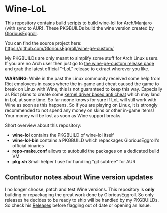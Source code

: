 Wine-LoL
========

This repository contains build scripts to build wine-lol for Arch/Manjaro (with sync to AUR). These PKGBUILDs build the wine version created by [GloriousEggroll](https://github.com/GloriousEggroll).

You can find the source project here: https://github.com/GloriousEggroll/wine-ge-custom/

My PKGBUILDs are only meant to simplify some stuff for Arch Linux users. If you are no Arch user then just go to [the wine-ge-custom release page](https://github.com/GloriousEggroll/wine-ge-custom/releases?q=-LoL&expanded=true) and grab the latest official "-LoL" release to extract wherever you like.

**WARNING**: While in the past the Linux community received some help from Riot employees in cases where the in-game anti cheat caused the game to break on Linux with Wine, this is not guaranteed to keep this way. Especially as Riot plans to create some [kernel driver based anti cheat](https://eune.leagueoflegends.com/en-pl/news/dev/dev-null-anti-cheat-kernel-driver/) which may land in LoL at some time. So far noone knows for sure if LoL will still work with Wine as soon as this happens. So if you are playing on Linux, it is strongly recommended to not spend any money on skins or other in-game items! Your money will be lost as soon as Wine support breaks.

Short overview about this repository:

- **wine-lol** contains the PKGBUILD of wine-lol itself
- **wine-lol-bin** contains a PKGBUILD which repackages GloriousEggroll's official binaries
- **repo-make.conf** allows to autobuild the packages on a dedicated build VM
- **pkg.sh** Small helper I use for handling "git subtree" for AUR

Contributor notes about Wine version updates
--------------------------------------------

I no longer choose, patch and test Wine versions. This repository is **only** building or repackaging the great work done by GloriousEggroll. So only releases he decides to be ready to ship will be handled by my PKGBUILDs. So check his [Releases](https://github.com/GloriousEggroll/wine-ge-custom/releases?q=-LoL&expanded=true) before flagging out of date or opening an Issue.
